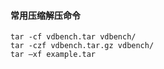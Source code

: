 #### 常用压缩解压命令

    tar -cf vdbench.tar vdbench/
    tar -czf vdbench.tar.gz vdbench/
    tar –xf example.tar
